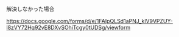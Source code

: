 解決しなかった場合

https://docs.google.com/forms/d/e/1FAIpQLSd1aPNJ_klV9VPZUY-l8zVY72Hq92vE8DXvSOhiTcgy0tUDSg/viewform
